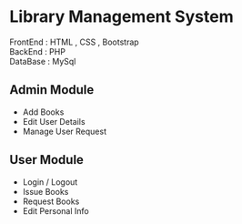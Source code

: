 
# Library Management System
FrontEnd : HTML , CSS , Bootstrap\
BackEnd  : PHP\
DataBase : MySql



## Admin Module
* Add Books
* Edit User Details
* Manage User Request


## User Module
* Login / Logout
* Issue Books
* Request Books
* Edit Personal Info
